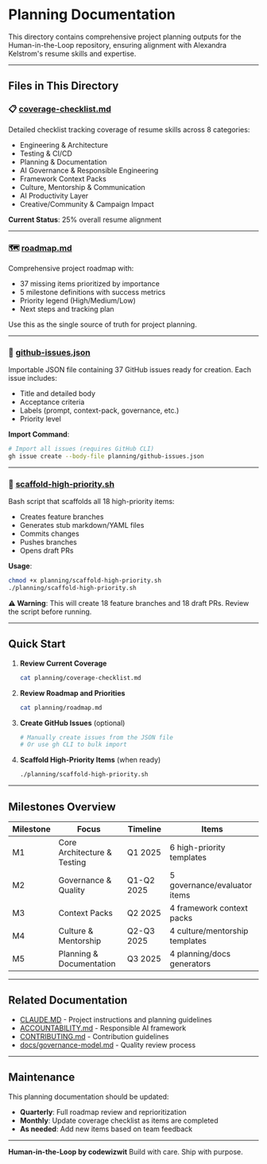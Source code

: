 # Planning Documentation

This directory contains comprehensive project planning outputs for the Human-in-the-Loop repository, ensuring alignment with Alexandra Kelstrom's resume skills and expertise.

---

## Files in This Directory

### 📋 [coverage-checklist.md](./coverage-checklist.md)

Detailed checklist tracking coverage of resume skills across 8 categories:

- Engineering & Architecture
- Testing & CI/CD
- Planning & Documentation
- AI Governance & Responsible Engineering
- Framework Context Packs
- Culture, Mentorship & Communication
- AI Productivity Layer
- Creative/Community & Campaign Impact

**Current Status**: 25% overall resume alignment

---

### 🗺️ [roadmap.md](./roadmap.md)

Comprehensive project roadmap with:

- 37 missing items prioritized by importance
- 5 milestone definitions with success metrics
- Priority legend (High/Medium/Low)
- Next steps and tracking plan

Use this as the single source of truth for project planning.

---

### 🐛 [github-issues.json](./github-issues.json)

Importable JSON file containing 37 GitHub issues ready for creation. Each issue includes:

- Title and detailed body
- Acceptance criteria
- Labels (prompt, context-pack, governance, etc.)
- Priority level

**Import Command**:

```bash
# Import all issues (requires GitHub CLI)
gh issue create --body-file planning/github-issues.json
```

---

### 🚀 [scaffold-high-priority.sh](./scaffold-high-priority.sh)

Bash script that scaffolds all 18 high-priority items:

- Creates feature branches
- Generates stub markdown/YAML files
- Commits changes
- Pushes branches
- Opens draft PRs

**Usage**:

```bash
chmod +x planning/scaffold-high-priority.sh
./planning/scaffold-high-priority.sh
```

**⚠️ Warning**: This will create 18 feature branches and 18 draft PRs. Review the script before running.

---

## Quick Start

1. **Review Current Coverage**

   ```bash
   cat planning/coverage-checklist.md
   ```

2. **Review Roadmap and Priorities**

   ```bash
   cat planning/roadmap.md
   ```

3. **Create GitHub Issues** (optional)

   ```bash
   # Manually create issues from the JSON file
   # Or use gh CLI to bulk import
   ```

4. **Scaffold High-Priority Items** (when ready)
   ```bash
   ./planning/scaffold-high-priority.sh
   ```

---

## Milestones Overview

| Milestone | Focus                       | Timeline   | Items                          |
| --------- | --------------------------- | ---------- | ------------------------------ |
| M1        | Core Architecture & Testing | Q1 2025    | 6 high-priority templates      |
| M2        | Governance & Quality        | Q1-Q2 2025 | 5 governance/evaluator items   |
| M3        | Context Packs               | Q2 2025    | 4 framework context packs      |
| M4        | Culture & Mentorship        | Q2-Q3 2025 | 4 culture/mentorship templates |
| M5        | Planning & Documentation    | Q3 2025    | 4 planning/docs generators     |

---

## Related Documentation

- [CLAUDE.MD](../CLAUDE.MD) - Project instructions and planning guidelines
- [ACCOUNTABILITY.md](../ACCOUNTABILITY.md) - Responsible AI framework
- [CONTRIBUTING.md](../CONTRIBUTING.md) - Contribution guidelines
- [docs/governance-model.md](../docs/governance-model.md) - Quality review process

---

## Maintenance

This planning documentation should be updated:

- **Quarterly**: Full roadmap review and reprioritization
- **Monthly**: Update coverage checklist as items are completed
- **As needed**: Add new items based on team feedback

---

**Human-in-the-Loop by codewizwit**
Build with care. Ship with purpose.
